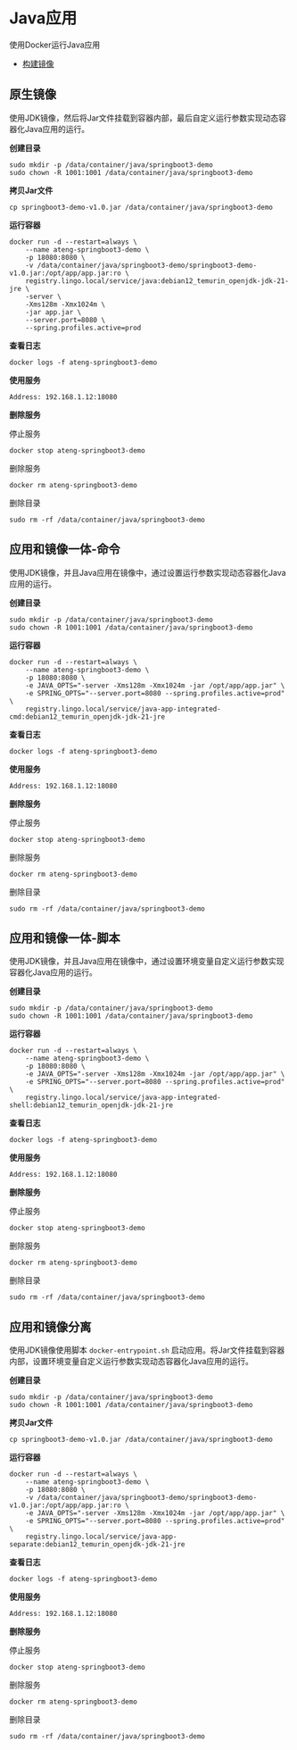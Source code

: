 # Java应用

使用Docker运行Java应用

- [构建镜像](/work/docker/dockerfile/java/)



## 原生镜像

使用JDK镜像，然后将Jar文件挂载到容器内部，最后自定义运行参数实现动态容器化Java应用的运行。

**创建目录**

```
sudo mkdir -p /data/container/java/springboot3-demo
sudo chown -R 1001:1001 /data/container/java/springboot3-demo
```

**拷贝Jar文件**

```
cp springboot3-demo-v1.0.jar /data/container/java/springboot3-demo 
```

**运行容器**

```shell
docker run -d --restart=always \
    --name ateng-springboot3-demo \
    -p 18080:8080 \
    -v /data/container/java/springboot3-demo/springboot3-demo-v1.0.jar:/opt/app/app.jar:ro \
    registry.lingo.local/service/java:debian12_temurin_openjdk-jdk-21-jre \
    -server \
    -Xms128m -Xmx1024m \
    -jar app.jar \
    --server.port=8080 \
    --spring.profiles.active=prod
```

**查看日志**

```
docker logs -f ateng-springboot3-demo
```

**使用服务**

```
Address: 192.168.1.12:18080
```

**删除服务**

停止服务

```
docker stop ateng-springboot3-demo
```

删除服务

```
docker rm ateng-springboot3-demo
```

删除目录

```
sudo rm -rf /data/container/java/springboot3-demo
```



## 应用和镜像一体-命令

使用JDK镜像，并且Java应用在镜像中，通过设置运行参数实现动态容器化Java应用的运行。

**创建目录**

```
sudo mkdir -p /data/container/java/springboot3-demo
sudo chown -R 1001:1001 /data/container/java/springboot3-demo
```

**运行容器**

```shell
docker run -d --restart=always \
    --name ateng-springboot3-demo \
    -p 18080:8080 \
    -e JAVA_OPTS="-server -Xms128m -Xmx1024m -jar /opt/app/app.jar" \
    -e SPRING_OPTS="--server.port=8080 --spring.profiles.active=prod" \
    registry.lingo.local/service/java-app-integrated-cmd:debian12_temurin_openjdk-jdk-21-jre
```

**查看日志**

```
docker logs -f ateng-springboot3-demo
```

**使用服务**

```
Address: 192.168.1.12:18080
```

**删除服务**

停止服务

```
docker stop ateng-springboot3-demo
```

删除服务

```
docker rm ateng-springboot3-demo
```

删除目录

```
sudo rm -rf /data/container/java/springboot3-demo
```



## 应用和镜像一体-脚本

使用JDK镜像，并且Java应用在镜像中，通过设置环境变量自定义运行参数实现容器化Java应用的运行。

**创建目录**

```
sudo mkdir -p /data/container/java/springboot3-demo
sudo chown -R 1001:1001 /data/container/java/springboot3-demo
```

**运行容器**

```shell
docker run -d --restart=always \
    --name ateng-springboot3-demo \
    -p 18080:8080 \
    -e JAVA_OPTS="-server -Xms128m -Xmx1024m -jar /opt/app/app.jar" \
    -e SPRING_OPTS="--server.port=8080 --spring.profiles.active=prod" \
    registry.lingo.local/service/java-app-integrated-shell:debian12_temurin_openjdk-jdk-21-jre
```

**查看日志**

```
docker logs -f ateng-springboot3-demo
```

**使用服务**

```
Address: 192.168.1.12:18080
```

**删除服务**

停止服务

```
docker stop ateng-springboot3-demo
```

删除服务

```
docker rm ateng-springboot3-demo
```

删除目录

```
sudo rm -rf /data/container/java/springboot3-demo
```



## 应用和镜像分离

使用JDK镜像使用脚本 `docker-entrypoint.sh` 启动应用。将Jar文件挂载到容器内部，设置环境变量自定义运行参数实现动态容器化Java应用的运行。

**创建目录**

```
sudo mkdir -p /data/container/java/springboot3-demo
sudo chown -R 1001:1001 /data/container/java/springboot3-demo
```

**拷贝Jar文件**

```
cp springboot3-demo-v1.0.jar /data/container/java/springboot3-demo 
```

**运行容器**

```shell
docker run -d --restart=always \
    --name ateng-springboot3-demo \
    -p 18080:8080 \
    -v /data/container/java/springboot3-demo/springboot3-demo-v1.0.jar:/opt/app/app.jar:ro \
    -e JAVA_OPTS="-server -Xms128m -Xmx1024m -jar /opt/app/app.jar" \
    -e SPRING_OPTS="--server.port=8080 --spring.profiles.active=prod" \
    registry.lingo.local/service/java-app-separate:debian12_temurin_openjdk-jdk-21-jre
```

**查看日志**

```
docker logs -f ateng-springboot3-demo
```

**使用服务**

```
Address: 192.168.1.12:18080
```

**删除服务**

停止服务

```
docker stop ateng-springboot3-demo
```

删除服务

```
docker rm ateng-springboot3-demo
```

删除目录

```
sudo rm -rf /data/container/java/springboot3-demo
```


